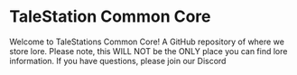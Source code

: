 # TaleStation Common Core
Welcome to TaleStations Common Core! A GitHub repository of where we store lore.
Please note, this WILL NOT be the ONLY place you can find lore information. If you have questions, please join our Discord
